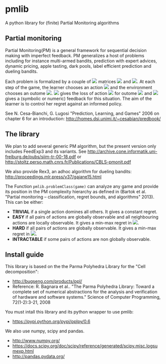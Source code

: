 # pmlib
A python library for (finite) Partial Monitoring algorithms

## Partial monitoring

Partial Monitoring(PM) is a general framework for sequential decision making with imperfect feedback.
PM generalizes a host of problems including for instance multi-armed bandits, prediction with expert 
advices, dynamic pricing, apple tasting, dark pools, label efficient prediction and dueling bandits.

Each problem is formalized by a couple of <img src="https://latex.codecogs.com/gif.latex?N\times{}M"/> matrices <img src="https://latex.codecogs.com/gif.latex?L"/> and <img src="https://latex.codecogs.com/gif.latex?F"/>.
At each step of the game, the learner chooses an action <img src="https://latex.codecogs.com/gif.latex?i"/> and the environment chooses an outome <img src="https://latex.codecogs.com/gif.latex?j"/>.
<img src="https://latex.codecogs.com/gif.latex?L_{i,j}"/> gives the loss of action <img src="https://latex.codecogs.com/gif.latex?i"/> for outome <img src="https://latex.codecogs.com/gif.latex?j"/> and <img src="https://latex.codecogs.com/gif.latex?F_{i,j}"/> gives a (symbolic or numeric) feedback for this situation.
The aim of the learner is to control her regret against an informed policy.

See N. Cesa-Bianchi, G. Lugosi "Prediction, Learning, and Games" 2006 on chapter 6 for an introduction:
http://homes.dsi.unimi.it/~cesabian/predbook/

## The library

We plan to add several generic PM algorithm, but the present version only includes FeedExp3 and its variants.
See http://archive.cone.informatik.uni-freiburg.de/pubs/siim-tr-00-18.pdf or 
http://stoltz.perso.math.cnrs.fr/Publications/CBLS-pmonit.pdf

We also provide Rex3, an adhoc algorithm for dueling bandits: 
http://proceedings.mlr.press/v37/gajane15.html


The Function `pmlib.problemClass(game)` can analyze any game and provide its position in the PM complexity hierarchy as defined in
(Bartok et al. "Partial monitoring – classification, regret bounds, and algorithms" 2013).
This can be either:
* **TRIVIAL** if a single action domines all others. It gives a constant regret.
* **EASY** if all pairs of actions are globally observable and all neighbouring actions are locally observable. It gives a min-max regret in <img src="https://latex.codecogs.com/gif.latex?\Theta(\sqrt{T})"/>.
* **HARD** if all pairs of actions are globally observable. It gives a min-max regret in <img src="https://latex.codecogs.com/gif.latex?\Theta(T^{2/3})"/>.
* **INTRACTABLE** if some pairs of actions are non globally observable.

## Install guide
This library is based on the the Parma Polyhedra Library for the "Cell decomposition":
* http://bugseng.com/products/ppl/
* Reference: R. Bagnara et al.. "The Parma Polyhedra Library: Toward a complete set of numerical abstractions for the analysis and verification of hardware and software systems." Science of Computer Programming, 72(1-2):3-21, 2008

You must intall this library and its python wrapper to use pmlib:
* https://pypi.python.org/pypi/pplpy/0.6

We also use numpy, scipy and pandas.
* http://www.numpy.org/
* https://docs.scipy.org/doc/scipy/reference/generated/scipy.misc.logsumexp.html
* http://pandas.pydata.org/

